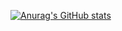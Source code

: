 [![Anurag's GitHub stats](https://github-readme-stats.vercel.app/api?username=masyanyaz)](https://github.com/anuraghazra/github-readme-stats)
